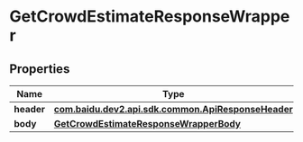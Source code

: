 

# GetCrowdEstimateResponseWrapper


## Properties

Name | Type | Description | Notes
------------ | ------------- | ------------- | -------------
**header** | [**com.baidu.dev2.api.sdk.common.ApiResponseHeader**](com.baidu.dev2.api.sdk.common.ApiResponseHeader.md) |  |  [optional]
**body** | [**GetCrowdEstimateResponseWrapperBody**](GetCrowdEstimateResponseWrapperBody.md) |  |  [optional]



